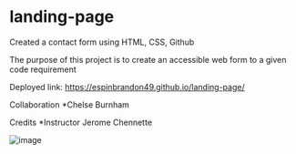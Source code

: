 # landing-page

Created a contact form using HTML, CSS, Github

The purpose of this project is to create an accessible web form to a given code requirement

Deployed link: https://espinbrandon49.github.io/landing-page/

Collaboration
*Chelse Burnham

Credits 
*Instructor Jerome Chennette

![image](https://user-images.githubusercontent.com/102924713/173945340-3d028728-0766-4356-a7d7-2a0210145df0.png)
